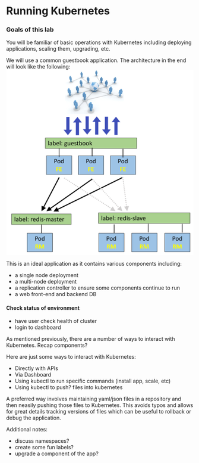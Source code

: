 # Running Kubernetes

### Goals of this lab
You will be familiar of basic operations with Kubernetes including deploying applications, scaling them, upgrading, etc.

We will use a common guestbook application. The architecture in the end will look like the following:<BR>
<img src="images/guestbookPods.png" width="600" align="center">


This is an ideal application as it contains various components including:
 * a single node deployment
 * a multi-node deployment
 * a replication controller to ensure some components continue to run
 * a web front-end and backend DB


#### Check status of environment
 * have user check health of cluster
 * login to dashboard

As mentioned previously, there are a number of ways to interact with Kubernetes. Recap components?

Here are just some ways to interact with Kubernetes:
 * Directly with APIs
 * Via Dashboard
 * Using kubectl to run specific commands (install app, scale, etc)
 * Using kubectl to push? files into kubernetes

A preferred way involves maintaining yaml/json files in a repository and then neasily pushing those files to Kubernetes. This avoids typos and allows for great details tracking versions of files which can be useful to rollback or debug the application.

Additional notes:
- discuss namespaces?
- create some fun labels?
- upgrade a component of the app?





